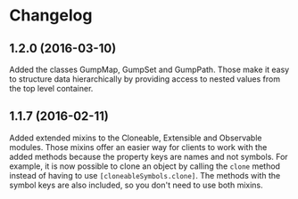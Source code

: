 # Changelog

## 1.2.0 (2016-03-10)

Added the classes GumpMap, GumpSet and GumpPath. Those make it easy to structure data hierarchically by providing access to nested values from the top level container.

## 1.1.7 (2016-02-11)

Added extended mixins to the Cloneable, Extensible and Observable modules. Those mixins offer an easier way for clients to work with the added methods because the property keys are names and not symbols. For example, it is now possible to clone an object by calling the `clone` method instead of having to use `[cloneableSymbols.clone]`. The methods with the symbol keys are also included, so you don't need to use both mixins.